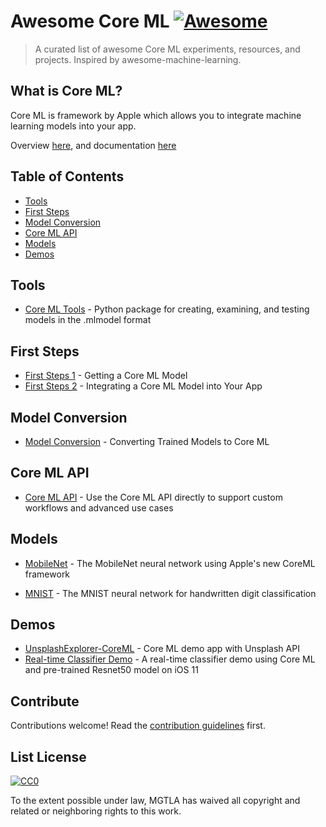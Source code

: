 # Awesome Core ML [![Awesome](https://cdn.rawgit.com/sindresorhus/awesome/d7305f38d29fed78fa85652e3a63e154dd8e8829/media/badge.svg)](https://github.com/sindresorhus/awesome)

> A curated list of awesome Core ML experiments, resources, and projects. Inspired by awesome-machine-learning.


## What is Core ML?

Core ML is framework by Apple which allows you to integrate machine learning models into your app.

Overview [here](https://developer.apple.com/machine-learning/), and documentation [here](https://developer.apple.com/documentation/coreml)


## Table of Contents
- [Tools](#tools)
- [First Steps](#first-steps)
- [Model Conversion](#model-conversion)
- [Core ML API](#core-ml-api)
- [Models](#models)
- [Demos](#demos)

## Tools
- [Core ML Tools](https://pypi.python.org/pypi/coremltools) - Python package for creating, examining, and testing models in the .mlmodel format

## First Steps

- [First Steps 1](https://developer.apple.com/documentation/coreml/getting_a_core_ml_model) - Getting a Core ML Model
- [First Steps 2](https://developer.apple.com/documentation/coreml/integrating_a_core_ml_model_into_your_app) - Integrating a Core ML Model into Your App


## Model Conversion

- [Model Conversion](https://developer.apple.com/documentation/coreml/converting_trained_models_to_core_ml) - Converting Trained Models to Core ML

## Core ML API

- [Core ML API](https://developer.apple.com/documentation/coreml/core_ml_api) - Use the Core ML API directly to support custom workflows and advanced use cases


## Models

- [MobileNet](https://github.com/hollance/MobileNet-CoreML) - The MobileNet neural network using Apple's new CoreML framework

- [MNIST](https://github.com/ph1ps/MNIST-CoreML) - The MNIST neural network for handwritten digit classification

## Demos

- [UnsplashExplorer-CoreML](https://github.com/ahmetws/UnsplashExplorer-CoreML) - Core ML demo app with Unsplash API
- [Real-time Classifier Demo](https://github.com/Meirtz/Core-ML-Real-time-Classifier-Demo) - A real-time classifier demo using Core ML and pre-trained Resnet50 model on iOS 11


## Contribute

Contributions welcome! Read the [contribution guidelines](contributing.md) first.


## List License

[![CC0](http://mirrors.creativecommons.org/presskit/buttons/88x31/svg/cc-zero.svg)](http://creativecommons.org/publicdomain/zero/1.0)

To the extent possible under law, MGTLA has waived all copyright and
related or neighboring rights to this work.
